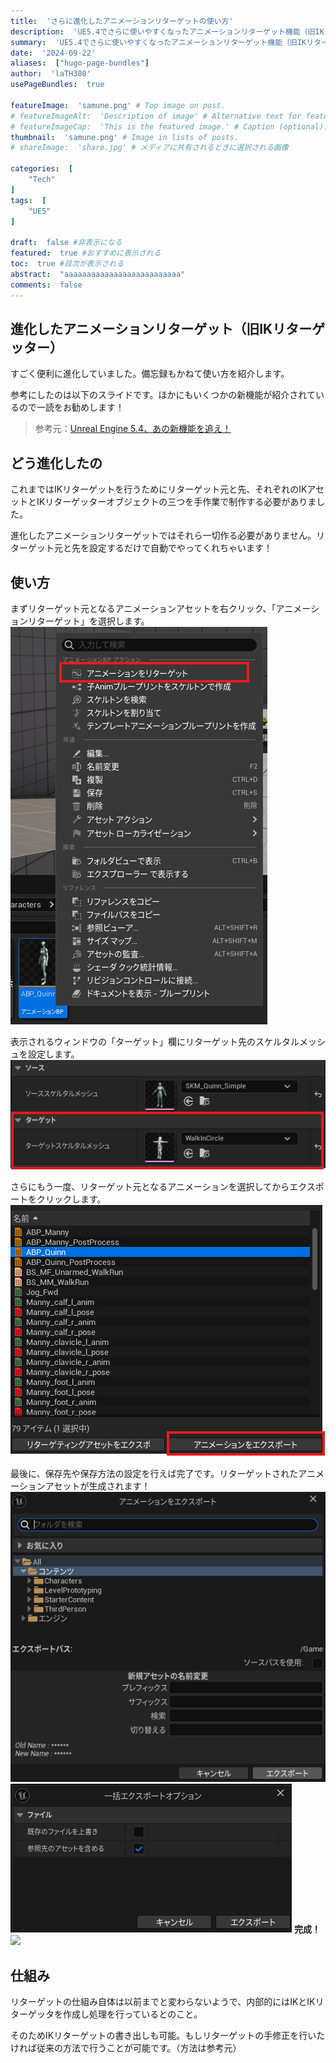 ```yaml
---
title:  'さらに進化したアニメーションリターゲットの使い方'
description:  'UE5.4でさらに使いやすくなったアニメーションリターゲット機能（旧IKリターゲッター）の使い方紹介です。'
summary:  'UE5.4でさらに使いやすくなったアニメーションリターゲット機能（旧IKリターゲッター）の使い方紹介です。'
date:  '2024-09-22'
aliases:  ["hugo-page-bundles"]
author:  'laTH380'
usePageBundles:  true

featureImage:  'samune.png' # Top image on post.
# featureImageAlt:  'Description of image' # Alternative text for featured image.
# featureImageCap:  'This is the featured image.' # Caption (optional).
thumbnail:  'samune.png' # Image in lists of posts.
# shareImage:  'share.jpg' # メディアに共有されるときに選択される画像

categories:  [
    "Tech"
]
tags:  [
    "UE5"
]

draft:  false #非表示になる
featured:  true #おすすめに表示される
toc:  true #目次が表示される
abstract:  "aaaaaaaaaaaaaaaaaaaaaaaaaa"
comments:  false
---
```

## 進化したアニメーションリターゲット（旧IKリターゲッター）
すごく便利に進化していました。備忘録もかねて使い方を紹介します。

参考にしたのは以下のスライドです。ほかにもいくつかの新機能が紹介されているので一読をお勧めします！

> 参考元：[Unreal Engine 5.4、あの新機能を追え！](https://www.docswell.com/s/EpicGamesJapan/KQR34N-ue-meetup-osaka-02#p49)
## どう進化したの
これまではIKリターゲットを行うためにリターゲット元と先、それぞれのIKアセットとIKリターゲッターオブジェクトの三つを手作業で制作する必要がありました。

進化したアニメーションリターゲットではそれら一切作る必要がありません。リターゲット元と先を設定するだけで自動でやってくれちゃいます！
## 使い方
まずリターゲット元となるアニメーションアセットを右クリック、「アニメーションリターゲット」を選択します。![](image1.png)

表示されるウィンドウの「ターゲット」欄にリターゲット先のスケルタルメッシュを設定します。![](image2.png)

さらにもう一度、リターゲット元となるアニメーションを選択してからエクスポートをクリックします。
![](image3.png)

最後に、保存先や保存方法の設定を行えば完了です。リターゲットされたアニメーションアセットが生成されます！
![](image4.png)
![](image5.png)
**完成！**
![](result.gif)

## 仕組み
リターゲットの仕組み自体は以前までと変わらないようで、内部的にはIKとIKリターゲッタを作成し処理を行っているとのこと。

そのためIKリターゲットの書き出しも可能。もしリターゲットの手修正を行いたければ従来の方法で行うことが可能です。（方法は参考元）